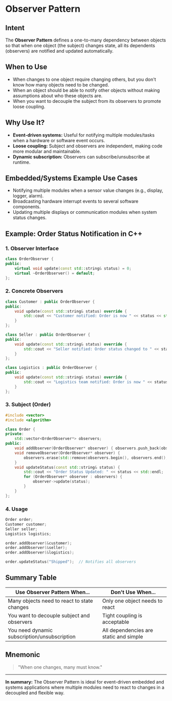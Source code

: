 # Observer Pattern

## Intent
The **Observer Pattern** defines a one-to-many dependency between objects so that when one object (the subject) changes state, all its dependents (observers) are notified and updated automatically.

## When to Use
- When changes to one object require changing others, but you don't know how many objects need to be changed.
- When an object should be able to notify other objects without making assumptions about who these objects are.
- When you want to decouple the subject from its observers to promote loose coupling.

## Why Use It?
- **Event-driven systems:** Useful for notifying multiple modules/tasks when a hardware or software event occurs.
- **Loose coupling:** Subject and observers are independent, making code more modular and maintainable.
- **Dynamic subscription:** Observers can subscribe/unsubscribe at runtime.

## Embedded/Systems Example Use Cases
- Notifying multiple modules when a sensor value changes (e.g., display, logger, alarm).
- Broadcasting hardware interrupt events to several software components.
- Updating multiple displays or communication modules when system status changes.

## Example: Order Status Notification in C++

### 1. Observer Interface
```cpp
class OrderObserver {
public:
    virtual void update(const std::string& status) = 0;
    virtual ~OrderObserver() = default;
};
```

### 2. Concrete Observers
```cpp
class Customer : public OrderObserver {
public:
    void update(const std::string& status) override {
        std::cout << "Customer notified: Order is now " << status << std::endl;
    }
};

class Seller : public OrderObserver {
public:
    void update(const std::string& status) override {
        std::cout << "Seller notified: Order status changed to " << status << std::endl;
    }
};

class Logistics : public OrderObserver {
public:
    void update(const std::string& status) override {
        std::cout << "Logistics team notified: Order is now " << status << std::endl;
    }
};
```

### 3. Subject (Order)
```cpp
#include <vector>
#include <algorithm>

class Order {
private:
    std::vector<OrderObserver*> observers;
public:
    void addObserver(OrderObserver* observer) { observers.push_back(observer); }
    void removeObserver(OrderObserver* observer) {
        observers.erase(std::remove(observers.begin(), observers.end(), observer), observers.end());
    }
    void updateStatus(const std::string& status) {
        std::cout << "Order Status Updated: " << status << std::endl;
        for (OrderObserver* observer : observers) {
            observer->update(status);
        }
    }
};
```

### 4. Usage
```cpp
Order order;
Customer customer;
Seller seller;
Logistics logistics;

order.addObserver(&customer);
order.addObserver(&seller);
order.addObserver(&logistics);

order.updateStatus("Shipped");  // Notifies all observers
```

## Summary Table
| Use Observer Pattern When...                | Don't Use When...                        |
|---------------------------------------------|------------------------------------------|
| Many objects need to react to state changes | Only one object needs to react           |
| You want to decouple subject and observers  | Tight coupling is acceptable             |
| You need dynamic subscription/unsubscription| All dependencies are static and simple   |

## Mnemonic
> "When one changes, many must know."

---

**In summary:**
The Observer Pattern is ideal for event-driven embedded and systems applications where multiple modules need to react to changes in a decoupled and flexible way. 